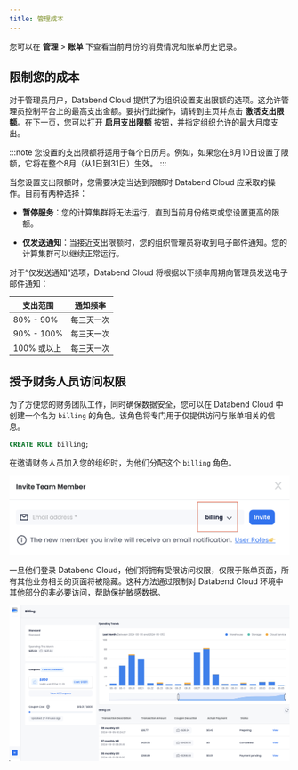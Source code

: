 ```yaml
---
title: 管理成本
---
```


您可以在 **管理** > **账单** 下查看当前月份的消费情况和账单历史记录。

## 限制您的成本

对于管理员用户，Databend Cloud 提供了为组织设置支出限额的选项。这允许管理员控制平台上的最高支出金额。要执行此操作，请转到主页并点击 **激活支出限额**。在下一页，您可以打开 **启用支出限额** 按钮，并指定组织允许的最大月度支出。

:::note
您设置的支出限额将适用于每个日历月。例如，如果您在8月10日设置了限额，它将在整个8月（从1日到31日）生效。
:::

当您设置支出限额时，您需要决定当达到限额时 Databend Cloud 应采取的操作。目前有两种选择：

- **暂停服务**：您的计算集群将无法运行，直到当前月份结束或您设置更高的限额。

- **仅发送通知**：当接近支出限额时，您的组织管理员将收到电子邮件通知。您的计算集群可以继续正常运行。

对于“仅发送通知”选项，Databend Cloud 将根据以下频率周期向管理员发送电子邮件通知：

| 支出范围 	| 通知频率 	|
|----------------	|------------------------	|
| 80% - 90%      	| 每三天一次       	|
| 90% - 100%     	| 每三天一次       	|
| 100% 或以上     | 每三天一次       	|

## 授予财务人员访问权限

为了方便您的财务团队工作，同时确保数据安全，您可以在 Databend Cloud 中创建一个名为 `billing` 的角色。该角色将专门用于仅提供访问与账单相关的信息。

```sql
CREATE ROLE billing;
```

在邀请财务人员加入您的组织时，为他们分配这个 `billing` 角色。

![alt text](../../../../../static/img/documents/pricing-billing/billing-role.png)

一旦他们登录 Databend Cloud，他们将拥有受限访问权限，仅限于账单页面，所有其他业务相关的页面将被隐藏。这种方法通过限制对 Databend Cloud 环境中其他部分的非必要访问，帮助保护敏感数据。

![alt text](../../../../../static/img/documents/pricing-billing/billing-only-view.png)